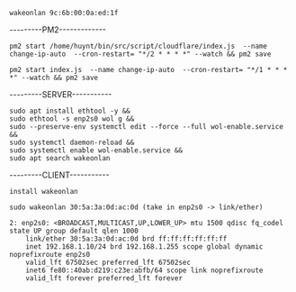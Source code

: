     wakeonlan 9c:6b:00:0a:ed:1f

---------PM2-------------


    pm2 start /home/huynt/bin/src/script/cloudflare/index.js  --name change-ip-auto  --cron-restart= "*/2 * * * *" --watch && pm2 save

    pm2 start index.js  --name change-ip-auto  --cron-restart= "*/1 * * * *" --watch && pm2 save

---------SERVER-----------


    sudo apt install ethtool -y &&
    sudo ethtool -s enp2s0 wol g &&
    sudo --preserve-env systemctl edit --force --full wol-enable.service &&
    sudo systemctl daemon-reload &&
    sudo systemctl enable wol-enable.service &&
    sudo apt search wakeonlan


---------CLIENT-----------


    install wakeonlan

    sudo wakeonlan 30:5a:3a:0d:ac:0d (take in enp2s0 -> link/ether)

    2: enp2s0: <BROADCAST,MULTICAST,UP,LOWER_UP> mtu 1500 qdisc fq_codel state UP group default qlen 1000
        link/ether 30:5a:3a:0d:ac:0d brd ff:ff:ff:ff:ff:ff
        inet 192.168.1.10/24 brd 192.168.1.255 scope global dynamic noprefixroute enp2s0
        valid_lft 67502sec preferred_lft 67502sec
        inet6 fe80::40ab:d219:c23e:abfb/64 scope link noprefixroute 
        valid_lft forever preferred_lft forever



